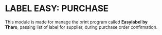LABEL EASY: PURCHASE
==========

This module is made for manage the print program called **Easylabel by Tharo**, 
passing list of label for supplier, during purchase order confirmation.

